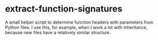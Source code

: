 # extract-function-signatures
A small helper script to determine function headers with parameters from Python files. I use this, for example, when I work a lot with inheritance, because new files have a relatively similar structure.
